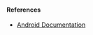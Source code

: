 #### References ####
- [Android Documentation](https://developer.android.com/guide/topics/resources/providing-resources#AlternativeResources)